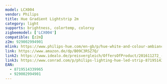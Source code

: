 ```yaml
---
model: LCX004
vendor: Philips
title: Hue Gradient Lightstrip 2m
category: light
supports: brightness, colortemp, colorxy
zigbeemodel: ['LCX004']
compatible: [z2m]
z2m: 929002994901
mlink: https://www.philips-hue.com/en-gb/p/hue-white-and-colour-ambiance-gradient-lightstrip-2-metre/8719514339965
link: https://www.amazon.de/dp/B09C3RSZ7Q/
link2: https://www.idealo.de/preisvergleich/OffersOfProduct/201611272_-hue-white-and-color-ambiance-gradient-lightstrip-bluetooth-starter-set-2m-929002994901-philips.html
link3: https://www.conrad.com/p/philips-lighting-hue-led-strip-871951433996500-hue-gradient-ambience-lightstrip-2m-basis-built-in-led-20-w-2443675
EAN: 
  - 8719514339965
  - 929002994901
---
```

